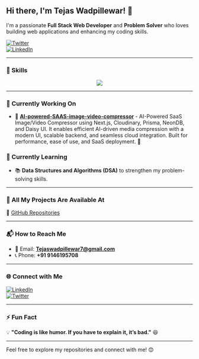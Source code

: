 ## Hi there, I'm Tejas Wadpillewar! 👋

I'm a passionate **Full Stack Web Developer** and **Problem Solver** who loves building web applications and enhancing my coding skills.

[![Twitter](https://img.shields.io/badge/Twitter-%40TWadpillewar-blue?style=for-the-badge&logo=twitter)](https://twitter.com/TWadpillewar)  
[![LinkedIn](https://img.shields.io/badge/LinkedIn-Tejas%20Wadpillewar-blue?style=for-the-badge&logo=linkedin)](https://www.linkedin.com/in/tejas-wadpillewar7)

---

### 🚀 Skills

<p align="center">
  <img src="https://skillicons.dev/icons?i=html,css,js,tailwind,bootstrap,react,nextjs,nodejs,express,mongodb,sql,cpp" />
</p>

---

### 📌 Currently Working On

- 📝 **[AI-powered-SAAS-image-video-compressor](https://github.com/TEJASWADPILLEWAR7/AI-powered-SAAS-image-video-compressor)** - AI-Powered SaaS Image/Video Compressor using Next.js, Cloudinary, Prisma, NeonDB, and Daisy UI. It enables efficient AI-driven media compression with a modern UI, scalable backend, and seamless cloud integration. Built for performance, ease of use, and SaaS deployment. 🚀

### 📖 Currently Learning

- 📚 **Data Structures and Algorithms (DSA)** to strengthen my problem-solving skills.

---

### 📂 All My Projects Are Available At

🔗 [GitHub Repositories](https://github.com/TEJASWADPILLEWAR7)

---

### 📬 How to Reach Me

- 📧 Email: **Tejaswadpillewar7@gmail.com**  
- 📞 Phone: **+91 9146195708**

---

### 🌐 Connect with Me

[![LinkedIn](https://img.shields.io/badge/LinkedIn-Tejas%20Wadpillewar-blue?style=for-the-badge&logo=linkedin)](https://www.linkedin.com/in/tejas-wadpillewar7)  
[![Twitter](https://img.shields.io/badge/Twitter-%40TWadpillewar-blue?style=for-the-badge&logo=twitter)](https://twitter.com/TWadpillewar)

---

### ⚡ Fun Fact

💡 **"Coding is like humor. If you have to explain it, it’s bad."** 😆

---

Feel free to explore my repositories and connect with me! 😊
